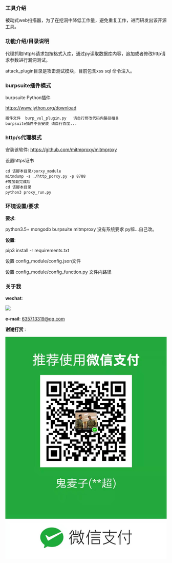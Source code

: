 ### 工具介绍

被动式web扫描器，为了在挖洞中降低工作量，避免重复工作，进而研发出该开源工具。

### 功能介绍/目录说明

代理抓取http/s请求包按格式入库，通过py读取数据库内容，追加或者修改http请求参数进行漏洞测试。

attack_plugin目录是攻击测试模块，目前包含xss sql 命令注入。



### burpsuite插件模式

burpsuite Python插件

https://www.jython.org/download

```
插件文件  burp_vul_plugin.py   请自行修改代码内路径相关
burpsuite插件不会安装 请自行百度...
```



### http/s代理模式

安装该软件: https://github.com/mitmproxy/mitmproxy

设置https证书



```
cd 该脚本目录/porxy_module
mitmdump -s ./http_porxy.py -p 8788
#等加载完成后
cd 该脚本目录
python3 proxy_run.py
```







### 环境设置/要求

**要求**:

 python3.5+ mongodb  burpsuite mitmproxy  没有系统要求  py嘛...自己改。

**设置**:

pip3 install -r requirements.txt

设置 config_module/config.json文件  

设置 config_module/config_function.py  文件内路径



### 关于我

**wechat**: 

![](https://s1.ax1x.com/2018/12/06/F10y28.png)

**e-mail**: 635713319@qq.com



**谢谢打赏** : 

![](https://raw.githubusercontent.com/guimaizi/cloud/test/img/20190301182006.jpg)



